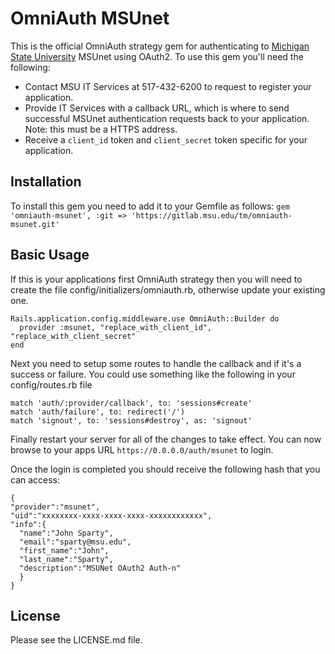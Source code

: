 # OmniAuth MSUnet

This is the official OmniAuth strategy gem for authenticating to [Michigan State University](http://www.msu.edu) MSUnet using OAuth2. To use this gem you'll need the following:

* Contact MSU IT Services at 517-432-6200 to request to register your application.
* Provide IT Services with a callback URL, which is where to send successful MSUnet authentication requests back to your application.  Note: this must be a HTTPS address.
* Receive a `client_id` token and `client_secret` token specific for your application.

## Installation

To install this gem you need to add it to your Gemfile as follows:
```gem 'omniauth-msunet', :git => 'https://gitlab.msu.edu/tm/omniauth-msunet.git'```

## Basic Usage

If this is your applications first OmniAuth strategy then you will need to create the file config/initializers/omniauth.rb, otherwise update your existing one.

```
Rails.application.config.middleware.use OmniAuth::Builder do
  provider :msunet, "replace_with_client_id", "replace_with_client_secret"
end
```

Next you need to setup some routes to handle the callback and if it's a success or failure.  You could use something like the following in your config/routes.rb file

```
match 'auth/:provider/callback', to: 'sessions#create'
match 'auth/failure', to: redirect('/')
match 'signout', to: 'sessions#destroy', as: 'signout'
```

Finally restart your server for all of the changes to take effect.  You can now browse to your apps URL `https://0.0.0.0/auth/msunet` to login.

Once the login is completed you should receive the following hash that you can access:

```
{
"provider":"msunet",
"uid":"xxxxxxxx-xxxx-xxxx-xxxx-xxxxxxxxxxxx",
"info":{
  "name":"John Sparty",
  "email":"sparty@msu.edu",
  "first_name":"John",
  "last_name":"Sparty",
  "description":"MSUNet OAuth2 Auth-n"
  }
}
```

## License

Please see the LICENSE.md file.

